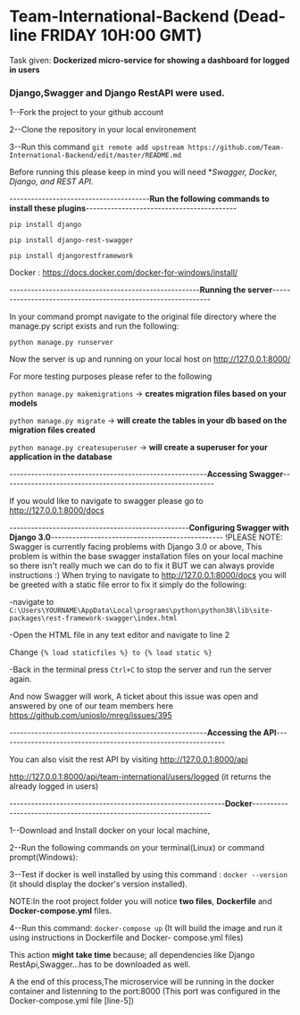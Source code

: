 # Team-International-Backend (Dead-line FRIDAY 10H:00 GMT)


Task given: **Dockerized micro-service for showing a dashboard for logged in users**

### Django,Swagger and Django RestAPI were  used.


1--Fork the project to your github account
    
2--Clone the repository in your local environement

3--Run this command `git remote add upstream https://github.com/Team-International-Backend/edit/master/README.md`
 
 
 Before running this please keep in mind you will need **Swagger, Docker, Django, and REST API.*
 
 
---------------------------------------**Run the following commands to install these plugins**------------------------------------------
 ```
 pip install django
 
 pip install django-rest-swagger
 
 pip install djangorestframework
 ```
 Docker : https://docs.docker.com/docker-for-windows/install/
 
 -----------------------------------------------------**Running the server**-------------------------------------------------------------

In your command prompt navigate to the original file directory where the manage.py script exists and run the following:

`python manage.py runserver`

Now the server is up and running on your local host on http://127.0.0.1:8000/


For more testing purposes please refer to the following

`python manage.py makemigrations` -> **creates migration files based on your models**

`python manage.py migrate` -> **will create the tables in your db based on the migration files created**

`python manage.py createsuperuser` -> **will create a superuser for your application in the database**

-------------------------------------------------------**Accessing Swagger**-----------------------------------------------------------


If you would like to navigate to swagger please go to http://127.0.0.1:8000/docs

--------------------------------------------------**Configuring Swagger with Django 3.0**------------------------------------------------
!PLEASE NOTE: Swagger is currently facing problems with Django 3.0 or above, This problem is within the base swagger installation files on your local machine so there isn't really much we can do to fix it BUT we can always provide instructions :) 
When trying to navigate to http://127.0.0.1:8000/docs you will be greeted with a static file error to fix it simply do the following:

-navigate to `C:\Users\YOURNAME\AppData\Local\programs\python\python38\lib\site-packages\rest-framework-swagger\index.html`

-Open the HTML file in any text editor and navigate to line 2

Change `{% load staticfiles %} to {% load static %}`

-Back in the terminal press `Ctrl+C` to stop the server and run the server again.

And now Swagger will work, A ticket about this issue was open and answered by one of our team members here https://github.com/unioslo/mreg/issues/395


-------------------------------------------------------**Accessing the API**---------------------------------------------------------------

You can also visit the rest API by visiting http://127.0.0.1:8000/api 

http://127.0.0.1:8000/api/team-international/users/logged (it returns the already logged in users)




------------------------------------------------------------**Docker**------------------------------------------------------------------

1--Download and Install docker on your local machine,

2--Run the following commands on your terminal(Linux) or command prompt(Windows):

3--Test if docker is well installed by using this command : `docker --version` (it should display the docker's version installed).
        
 NOTE:In the root project folder you will notice **two files**, **Dockerfile** and **Docker-compose.yml** files.
        
4--Run this command: `docker-compose up` (It will build the image and run it using instructions in Dockerfile and Docker-              compose.yml files)
          
 This action **might take time** because; all dependencies like Django RestApi,Swagger...has to be downloaded as well.
        
 A the end of this process,The microservice will be running in the docker container and listenning to the port:8000
       (This port was configured in the  Docker-compose.yml file [line-5])


 
